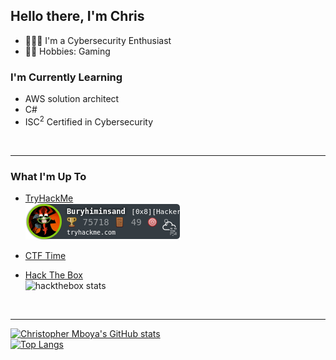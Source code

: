 ## Hello there, I'm Chris

- 👨🏿‍🎓 I'm a Cybersecurity Enthusiast
- 👸🏿 Hobbies: Gaming 

### I'm Currently Learning
- AWS solution architect
- C#
- ISC<sup>2</sup> Certified in Cybersecurity

<br />

---
### What I'm Up To

- <a href="https://tryhackme.com/badge/regen/498304">TryHackMe</a> <br/>
![tryhackme stats](https://raw.githubusercontent.com/Nuke5/Nuke5/main/assets/thm_propic.png)

- <a href="https://ctftime.org/user/157003"> CTF Time </a>
- <a href="https://app.hackthebox.com/profile/369069">Hack The Box</a> <br/>
![hackthebox stats](https://www.hackthebox.com/badge/image/369069)
<br />

---

[![Christopher Mboya's GitHub stats](https://github-readme-stats.vercel.app/api?username=Nuke5)](https://github.com/anuraghazra/github-readme-stats)
  <br/>
[![Top Langs](https://github-readme-stats.vercel.app/api/top-langs/?username=Nuke5)](https://github.com/anuraghazra/github-readme-stats)



[linkedin]: https://www.linkedin.com/in/cmboya
[github]: https://github.com/Nuke5
